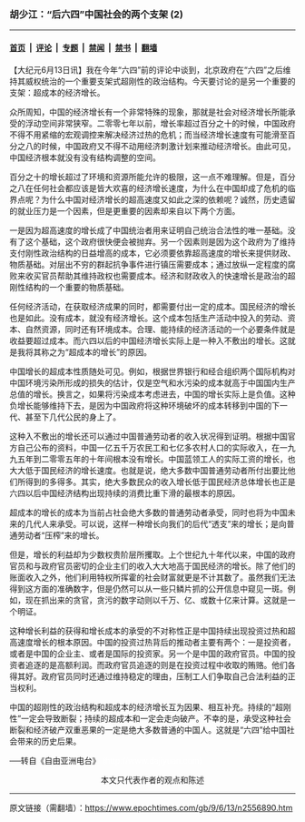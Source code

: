### 胡少江：“后六四”中国社会的两个支架 (2)

---

#### [首页](../../../..?n2556890) &nbsp;|&nbsp; [评论](../../../../../epoch-comment?n2556890) &nbsp;|&nbsp; [专题](../../../../../epoch-special?n2556890) &nbsp;|&nbsp; [禁闻](../../../../../epoch-news?n2556890) &nbsp;|&nbsp; [禁书](../../../../../books?n2556890) &nbsp;|&nbsp; [翻墙](https://github.com/gfw-breaker/nogfw/blob/master/README.md?n2556890)


<div class="post_content" id="artbody" itemprop="articleBody">
 <!-- article content begin -->
 <p>
  【大纪元6月13日讯】我在今年“六四”前的评论中谈到，北京政府在“六四”之后维持其威权统治的一个重要支架式超刚性的政治结构。今天要讨论的是另一个重要的支架：超成本的经济增长。
 </p>
 <p>
  众所周知，中国的经济增长有一个非常特殊的现象，那就是社会对经济增长所能承受的浮动空间非常狭窄。二零零七年以前，增长率超过百分之十的时候，中国政府不得不用紧缩的宏观调控来解决经济过热的危机；而当经济增长速度有可能滑至百分之八的时候，中国政府又不得不动用经济刺激计划来推动经济增长。由此可见，中国经济根本就没有没有结构调整的空间。
 </p>
 <p>
  百分之十的增长超过了环境和资源所能允许的极限，这一点不难理解。但是，百分之八在任何社会都应该是皆大欢喜的经济增长速度，为什么在中国却成了危机的临界点呢？为什么中国对经济增长的超高速度又如此之深的依赖呢？诚然，历史遗留的就业压力是一个因素，但是更重要的因素却来自以下两个方面。
 </p>
 <p>
  一是因为超高速度的增长成了中国统治者用来证明自己统治合法性的唯一基础。没有了这个基础，这个政府很快便会被抛弃。另一个因素则是因为这个政府为了维持支付刚性政治结构的日益增高的成本，它必须要依靠超高速度的增长来提供财政、物质基础。对层出不穷的群起抗争事件进行镇压需要成本；通过放纵一定程度的腐败来收买官员帮助其维持政权也需要成本。经济和财政收入的快速增长是政治的超刚性结构的一个重要的物质基础。
 </p>
 <p>
  任何经济活动，在获取经济成果的同时，都需要付出一定的成本。国民经济的增长也是如此。没有成本，就没有经济增长。这个成本包括生产活动中投入的劳动、资本、自然资源，同时还有环境成本。合理、能持续的经济活动的一个必要条件就是收益要超过成本。而六四以后的中国经济增长实际上是一种入不敷出的增长。这就是我将其称之为“超成本的增长”的原因。
 </p>
 <p>
  中国增长的超成本性质随处可见。例如，根据世界银行和经合组织两个国际机构对中国环境污染所形成的损失的估计，仅是空气和水污染的成本就高于中国国内生产总值的增长。换言之，如果将污染成本考虑进去，中国的增长实际上是负值。这种负增长能够维持下去，是因为中国政府将这种环境破坏的成本转移到中国的下一代、甚至下几代公民的身上了。
 </p>
 <p>
  这种入不敷出的增长还可以通过中国普通劳动者的收入状况得到证明。根据中国官方自己公布的资料，中国一亿五千万农民工和七亿多农村人口的实际收入，在一九九五年到二零零五年的十年间根本没有增长。中国蓝领工人的实际工资的增长，也大大低于国民经济的增长速度。也就是说，绝大多数中国普通劳动者所付出要比他们所得到的多得多。其实，绝大多数民众的收入增长低于国民经济总体增长也正是六四以后中国经济结构出现持续的消费比重下滑的最根本的原因。
 </p>
 <p>
  超成本的增长的成本为当前占社会绝大多数的普通劳动者承受，同时也将为中国未来的几代人来承受。可以说，这样一种增长向我们的后代“透支”来的增长；是向普通劳动者“压榨”来的增长。
 </p>
 <p>
  但是，增长的利益却为少数权贵阶层所攫取。上个世纪九十年代以来，中国的政府官员和与政府官员密切的企业主们的收入大大地高于国民经济的增长。除了他们的账面收入之外，他们利用特权所挥霍的社会财富就更是不计其数了。虽然我们无法得到这方面的准确数字，但是仍然可以从一些只鳞片抓的公开信息中窥见一斑。例如，现在抓出来的贪官，贪污的数字动则以千万、亿、或数十亿来计算。这就是一个明证。
 </p>
 <p>
  这种增长利益的获得和增长成本的承受的不对称性正是中国持续出现投资过热和超高速度增长的根本原因。中国的投资过热背后的推动者主要有两个：一是投资者，或者是中国的企业主、或者是国际的投资家。另一个是中国的政府官员。中国的投资者追逐的是高额利润。而政府官员追逐的则是在投资过程中收取的贿赂。他们各得其好。政府官员同时还通过维持稳定的理由，压制工人们争取自己合法利益的正当权利。
 </p>
 <p>
  中国的超刚性的政治结构和超成本的经济增长互为因果、相互补充。持续的“超刚性”一定会导致断裂；持续的超成本和一定会走向破产。不幸的是，承受这种社会断裂和经济破产双重恶果的一定是绝大多数普通的中国人。这就是“六四”给中国社会带来的历史后果。
 </p>
 <p>
  ──转自《自由亚洲电台》
  <font color="#ffffff">
   (http://www.dajiyuan.com)
  </font>
  <br/>
  <center>
   <font class="GY13">
    本文只代表作者的观点和陈述
   </font>
  </center>
 </p>
 <!-- article content end -->
 <div id="below_article_ad">
 </div>
</div>


---

原文链接（需翻墙）：https://www.epochtimes.com/gb/9/6/13/n2556890.htm